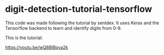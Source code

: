 # digit-detection-tutorial-tensorflow

This code was made following the tutorial by sentdex. It uses Keras and the Tensorflow backend to learn and identify digits from 0-9.

This is the tutorial:

https://youtu.be/wQ8BIBpya2k
